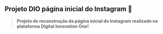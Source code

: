 ## Projeto DIO página inicial do Instagram :rocket:

> **Projeto de reconstrução da página inicial do Instagram realizado na plataforma Digital Innovation One!**

